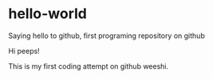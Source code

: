 # hello-world
Saying hello to github, first programing repository on github

Hi peeps!

This is my first coding attempt on github weeshi.
